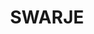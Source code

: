---
title: SWARJE
crosslinks:
- sweden
- youdontsurf
- place
- livven
- SwedditUniversalis
- NORDVEI
- DANMAG
- jag_ivl
- travel
- Denmark
- europe
- underpopular
- MURICA
- vexillology
- xkcd
- videos
---